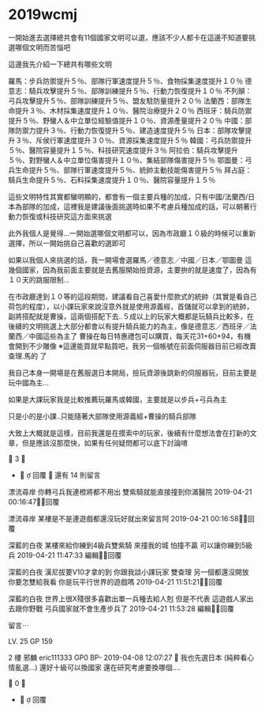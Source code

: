 # 2019wcmj
一開始進去選擇總共會有11個國家文明可以選，應該不少人都卡在這邊不知道要挑選哪個文明而苦惱吧
 
這邊我先介紹一下總共有哪些文明
 
羅馬：步兵防禦提升５％、部隊行軍速度提升５％、食物採集速度提升１０％
德意志：騎兵攻擊提升５％、部隊訓練提升５％、行動力恢復提升１０％
不列顛：弓兵攻擊提升５％、部隊訓練提升５％、盟友駐防量提升２０％
法蘭西：部隊生命提升３％、木材採集速度提升１０％、醫院治療提升２０％
西班牙：騎兵防禦提升５％、野蠻人＆中立單位經驗值提升１０％、資源產量提升２０％
中國：部隊防禦力提升３％、行動力恢復提升５％、建造速度提升５％
日本：部隊攻擊提升３％、斥侯行軍速度提升３０％、資源採集速度提升５％
韓國：弓兵防禦提升５％、醫院容量提升１５％、科技研究速度提升３％
阿拉伯：騎兵攻擊提升５％、對野蠻人＆中立單位傷害提升１０％、集結部隊傷害提升５％
鄂圖曼：弓兵生命提升５％、部隊行軍速度提升５％、統帥主動技能傷害提升５％
拜占庭：騎兵生命提升５％、石料採集速度提升１０％、醫院容量提升１５％
 
這些文明特性其實都蠻明顯的，都會有一個主要兵種的加成，只有中國/法蘭西/日本為部隊的加成，這裡我是建議後面挑選時如果不考慮兵種加成的話，可以朝著行動力恢復或科技研究這方面來挑選
 
此外我個人是覺得…一開始選哪個文明都可以，因為市政廳１０級的時候可以重新選擇，所以一開始挑自己喜歡的選即可
 
如果以我個人來挑選的話，我一開場會選羅馬／德意志／中國／日本／鄂圖曼
這幾個國家，因為我前面主要就是去舊服開始撿資源，主要拚的就是速度了，因為有１０天的跳服限制…
 
在市政廳達到１０等的這段期間，建議看自己喜愛什麼款式的統帥（其實是看自己荷包的程度），以小課玩家來說沒意外就是使用源義經，首儲就可以拿到的統帥，副將搭配就是曹操，這兩個搭配下去..５成以上的玩家大概都是玩騎兵比較多，在後續的文明挑選上大部分都會以有提升騎兵能力的為主，像是德意志／西班牙／法蘭西／中國這些為主了
曹操在每日特惠禮包可以購買，每天花31+60+94，有機會開到不少雕像
※這邊能買就早點買吧，我另一個帳號在前面伺服器目前已經改賣　查理.馬的 了

 
我自己本身一開場是在舊服選日本開局，撿玩資源後跳新的伺服器玩，目前主要是玩中國為主…
 
如果是大課玩家我是比較推薦玩羅馬或韓國，主要就是以步兵+弓兵為主


 
只是小的是小課..只能隨著大部隊使用源義經+曹操的騎兵部隊
 
大致上大概就是這樣，目前我還是在摸索中的玩家，後續有什麼想法會在打新的文章，但是應該沒那麼快，如果有任何疑問都可以底下討論唷


 3 

 -   回覆
 還有 14 則留言

漂流尋岸 你轉弓兵我連橙將都不用出 雙紫騎就能直接撞到你滿醫院
2019-04-21 00:16:47回覆

漂流尋岸 某樓是不是連遊戲都還沒玩好就出來留言阿
2019-04-21 00:16:58回覆

深藍的白夜 某樓來給你練到4級兵雙紫騎 來撞我的城 怕撞不贏 可以讓你練到5級兵
2019-04-21 11:47:33 編輯回覆

深藍的白夜 漢尼拔要V10才拿的到 你跟我談小課玩家 雙查理 另一個都還沒開放 你要怎雙給我看 你是玩平行世界的遊戲嗎
2019-04-21 11:51:21回覆

深藍的白夜 世界上很X殘很多喜歡出單一兵種去給人剋 但是不代表 這遊戲人家出去跟你野戰 弓兵國家就不會生產步兵了
2019-04-21 11:53:28 編輯回覆

留言⋯
 
LV. 25
GP 159



 
2 樓 邪麟 eric111333 GP0 BP-
2019-04-08 12:07:27 
我也先選日本
(純粹看心情亂選...)
還好十級可以換國家
還在研究考慮要換哪個....


 0 

 -   回覆

